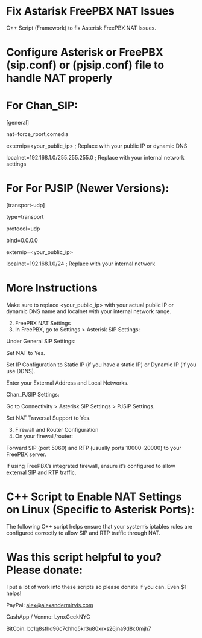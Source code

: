 # Fix Astarisk FreePBX NAT Issues

C++ Script (Framework) to fix Asterisk FreePBX NAT Issues.

# Configure Asterisk or FreePBX (sip.conf) or (pjsip.conf) file to handle NAT properly

# For Chan_SIP:

[general]

nat=force_rport,comedia

externip=<your_public_ip>  ; Replace with your public IP or dynamic DNS

localnet=192.168.1.0/255.255.255.0  ; Replace with your internal network settings


# For For PJSIP (Newer Versions):

[transport-udp]

type=transport

protocol=udp

bind=0.0.0.0

externip=<your_public_ip>

localnet=192.168.1.0/24  ; Replace with your internal network


# More Instructions

Make sure to replace <your_public_ip> with your actual public IP or dynamic DNS name and localnet with your internal network range.

2. FreePBX NAT Settings
3. In FreePBX, go to Settings > Asterisk SIP Settings:


Under General SIP Settings:

Set NAT to Yes.

Set IP Configuration to Static IP (if you have a static IP) or Dynamic IP (if you use DDNS).

Enter your External Address and Local Networks.

Chan_PJSIP Settings:


Go to Connectivity > Asterisk SIP Settings > PJSIP Settings.

Set NAT Traversal Support to Yes.

3. Firewall and Router Configuration
4. On your firewall/router:


Forward SIP (port 5060) and RTP (usually ports 10000–20000) to your FreePBX server.

If using FreePBX’s integrated firewall, ensure it’s configured to allow external SIP and RTP traffic.

# C++ Script to Enable NAT Settings on Linux (Specific to Asterisk Ports):

The following C++ script helps ensure that your system’s iptables rules are configured correctly to allow SIP and RTP traffic through NAT.

# Was this script helpful to you? Please donate:

I put a lot of work into these scripts so please donate if you can. Even $1 helps!

PayPal: alex@alexandermirvis.com

CashApp / Venmo: LynxGeekNYC

BitCoin: bc1q8sthd96c7chhq5kr3u80xrxs26jna9d8c0mjh7
